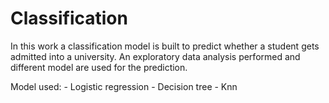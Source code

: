 # Classification
In this work a classification model is built to predict whether a student gets admitted into a university.
An exploratory data analysis performed and different model are used for the prediction.

Model used:
	- Logistic regression
	- Decision tree
	- Knn